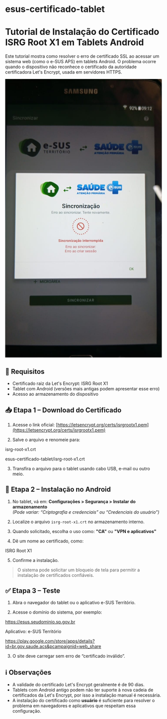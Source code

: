 # esus-certificado-tablet

# Tutorial de Instalação do Certificado ISRG Root X1 em Tablets Android

Este tutorial mostra como resolver o erro de certificado SSL ao acessar um sistema web (como o e-SUS APS) em tablets Android. O problema ocorre quando o dispositivo não reconhece o certificado da autoridade certificadora Let's Encrypt, usada em servidores HTTPS.


![Exemplo de instalação](./Esus.jpeg)


## 🔧 Requisitos

- Certificado raiz da Let's Encrypt: ISRG Root X1
- Tablet com Android (versões mais antigas podem apresentar esse erro)
- Acesso ao armazenamento do dispositivo

## 📥 Etapa 1 – Download do Certificado

1. Acesse o link oficial:
   [https://letsencrypt.org/certs/isrgrootx1.pem](https://letsencrypt.org/certs/isrgrootx1.pem)

2. Salve o arquivo e renomeie para:

isrg-root-x1.crt

esus-certificado-tablet/isrg-root-x1.crt


3. Transfira o arquivo para o tablet usando cabo USB, e-mail ou outro meio.

## 📲 Etapa 2 – Instalação no Android

1. No tablet, vá em:
**Configurações > Segurança > Instalar do armazenamento**  
*(Pode variar: “Criptografia e credenciais” ou “Credenciais do usuário”)*

2. Localize o arquivo `isrg-root-x1.crt` no armazenamento interno.

3. Quando solicitado, escolha o uso como:
**"CA"** ou **"VPN e aplicativos"**

4. Dê um nome ao certificado, como:

ISRG Root X1


5. Confirme a instalação.

> O sistema pode solicitar um bloqueio de tela para permitir a instalação de certificados confiáveis.

## ✅ Etapa 3 – Teste

1. Abra o navegador do tablet ou o aplicativo e-SUS Território.

2. Acesse o domínio do sistema, por exemplo:

https://esus.seudominio.sp.gov.br

Aplicativo: e-SUS Território

https://play.google.com/store/apps/details?id=br.gov.saude.acs&pcampaignid=web_share


3. O site deve carregar sem erro de “certificado inválido”.

## ℹ️ Observações

- A validade do certificado Let's Encrypt geralmente é de 90 dias.  
- Tablets com Android antigo podem não ter suporte à nova cadeia de certificados da Let's Encrypt, por isso a instalação manual é necessária.  
- A instalação do certificado como **usuário** é suficiente para resolver o problema em navegadores e aplicativos que respeitam essa configuração.



